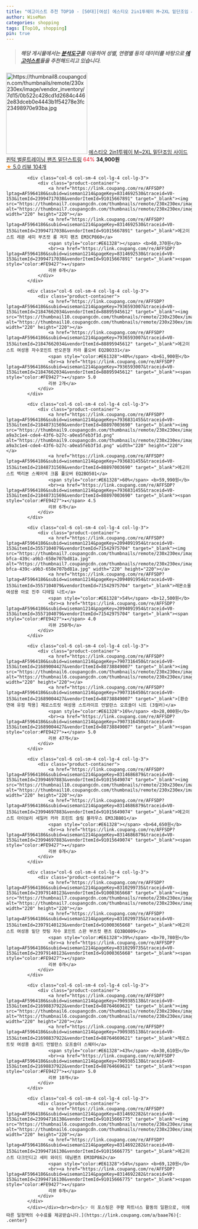 ```yaml
---
title: "에고이스트 추천 TOP10 - [50대][여성] 에스티오 2in1투웨이 M~2XL 밑단조임 사이드핀턱 벌룬트레이닝 팬츠 밑단스트링"
author: WiseMan
categories: shopping
tags: [Top10, shopping]
pin: true
---
```


> ##### 해당 게시물에서는 [**분석도구**](https://itemscout.io/)를 이용하여 **성별**, **연령별** 등의 데이터를 바탕으로 [**에고이스트**](https://link.coupang.com/a/baae76)들을 추천해드리고 있습니다.
<div class="container"><div class="row">
            <div class="col-6 col-sm-4 col-lg-4 col-lg-3">
                <div class="product-container">
                    <a href="https://link.coupang.com/re/AFFSDP?lptag=AF5964186&subid=wiseman1214&pageKey=7869658083&traceid=V0-153&itemId=21495244944&vendorItemId=88549200553" target="_blank"><img src="https://thumbnail8.coupangcdn.com/thumbnails/remote/230x230ex/image/vendor_inventory/7d15/0b522c428cd1d2684c4462e83dceb0e4443b1f54278e3fc23498970e93ba.jpg" alt="https://thumbnail8.coupangcdn.com/thumbnails/remote/230x230ex/image/vendor_inventory/7d15/0b522c428cd1d2684c4462e83dceb0e4443b1f54278e3fc23498970e93ba.jpg" width="220" height="220"></a>
                    <a href="https://link.coupang.com/re/AFFSDP?lptag=AF5964186&subid=wiseman1214&pageKey=7869658083&traceid=V0-153&itemId=21495244944&vendorItemId=88549200553" target="_blank">에스티오 2in1투웨이 M~2XL 밑단조임 사이드핀턱 벌룬트레이닝 팬츠 밑단스트링</a>
                    <span style="color:#E61328">64%</span> <b>34,900원</b>
                    <br><a href="https://link.coupang.com/re/AFFSDP?lptag=AF5964186&subid=wiseman1214&pageKey=7869658083&traceid=V0-153&itemId=21495244944&vendorItemId=88549200553" target="_blank"><span style="color:#FE9427">★</span> 5.0
                    리뷰 104개</a>
                </div>
            </div>
            
            <div class="col-6 col-sm-4 col-lg-4 col-lg-3">
                <div class="product-container">
                    <a href="https://link.coupang.com/re/AFFSDP?lptag=AF5964186&subid=wiseman1214&pageKey=8314692530&traceid=V0-153&itemId=23994717038&vendorItemId=91015667891" target="_blank"><img src="https://thumbnail7.coupangcdn.com/thumbnails/remote/230x230ex/image/vendor_inventory/ebf1/85f6c64f5f09a17fc20f1d3532ed36ba4ecb6dda9331a16d8f61a590f274.jpg" alt="https://thumbnail7.coupangcdn.com/thumbnails/remote/230x230ex/image/vendor_inventory/ebf1/85f6c64f5f09a17fc20f1d3532ed36ba4ecb6dda9331a16d8f61a590f274.jpg" width="220" height="220"></a>
                    <a href="https://link.coupang.com/re/AFFSDP?lptag=AF5964186&subid=wiseman1214&pageKey=8314692530&traceid=V0-153&itemId=23994717038&vendorItemId=91015667891" target="_blank">에고이스트 레몬 세미 부츠컷 롱 져지 팬츠 EM3CP860</a>
                    <span style="color:#E61328"></span> <b>60,370원</b>
                    <br><a href="https://link.coupang.com/re/AFFSDP?lptag=AF5964186&subid=wiseman1214&pageKey=8314692530&traceid=V0-153&itemId=23994717038&vendorItemId=91015667891" target="_blank"><span style="color:#FE9427">★</span> 
                    리뷰 0개</a>
                </div>
            </div>
            
            <div class="col-6 col-sm-4 col-lg-4 col-lg-3">
                <div class="product-container">
                    <a href="https://link.coupang.com/re/AFFSDP?lptag=AF5964186&subid=wiseman1214&pageKey=7936593007&traceid=V0-153&itemId=21847662034&vendorItemId=88895945612" target="_blank"><img src="https://thumbnail10.coupangcdn.com/thumbnails/remote/230x230ex/image/rs_quotation_api/jyemize9/c893e03008f546ddaae755de0f435d78.jpg" alt="https://thumbnail10.coupangcdn.com/thumbnails/remote/230x230ex/image/rs_quotation_api/jyemize9/c893e03008f546ddaae755de0f435d78.jpg" width="220" height="220"></a>
                    <a href="https://link.coupang.com/re/AFFSDP?lptag=AF5964186&subid=wiseman1214&pageKey=7936593007&traceid=V0-153&itemId=21847662034&vendorItemId=88895945612" target="_blank">에고이스트 여성용 자수포인트 반오픈형 카라 풀오버 EQ2BO331</a>
                    <span style="color:#E61328">40%</span> <b>61,900원</b>
                    <br><a href="https://link.coupang.com/re/AFFSDP?lptag=AF5964186&subid=wiseman1214&pageKey=7936593007&traceid=V0-153&itemId=21847662034&vendorItemId=88895945612" target="_blank"><span style="color:#FE9427">★</span> 5.0
                    리뷰 2개</a>
                </div>
            </div>
            
            <div class="col-6 col-sm-4 col-lg-4 col-lg-3">
                <div class="product-container">
                    <a href="https://link.coupang.com/re/AFFSDP?lptag=AF5964186&subid=wiseman1214&pageKey=7936831455&traceid=V0-153&itemId=21848731569&vendorItemId=88897003690" target="_blank"><img src="https://thumbnail9.coupangcdn.com/thumbnails/remote/230x230ex/image/retail/images/664650753521718-a9a3c1e4-cde4-43f6-b27c-a0ea5feb3f1d.png" alt="https://thumbnail9.coupangcdn.com/thumbnails/remote/230x230ex/image/retail/images/664650753521718-a9a3c1e4-cde4-43f6-b27c-a0ea5feb3f1d.png" width="220" height="220"></a>
                    <a href="https://link.coupang.com/re/AFFSDP?lptag=AF5964186&subid=wiseman1214&pageKey=7936831455&traceid=V0-153&itemId=21848731569&vendorItemId=88897003690" target="_blank">에고이스트 백리본 스퀘어넥 크롭 풀오버 EQ2BO501</a>
                    <span style="color:#E61328">60%</span> <b>59,990원</b>
                    <br><a href="https://link.coupang.com/re/AFFSDP?lptag=AF5964186&subid=wiseman1214&pageKey=7936831455&traceid=V0-153&itemId=21848731569&vendorItemId=88897003690" target="_blank"><span style="color:#FE9427">★</span> 4.5
                    리뷰 6개</a>
                </div>
            </div>
            
            <div class="col-6 col-sm-4 col-lg-4 col-lg-3">
                <div class="product-container">
                    <a href="https://link.coupang.com/re/AFFSDP?lptag=AF5964186&subid=wiseman1214&pageKey=2094091954&traceid=V0-153&itemId=3557104079&vendorItemId=71542975704" target="_blank"><img src="https://thumbnail7.coupangcdn.com/thumbnails/remote/230x230ex/image/retail/images/2020/09/07/10/6/81ea45e9-bfca-439c-a9b3-658e707bd81a.jpg" alt="https://thumbnail7.coupangcdn.com/thumbnails/remote/230x230ex/image/retail/images/2020/09/07/10/6/81ea45e9-bfca-439c-a9b3-658e707bd81a.jpg" width="220" height="220"></a>
                    <a href="https://link.coupang.com/re/AFFSDP?lptag=AF5964186&subid=wiseman1214&pageKey=2094091954&traceid=V0-153&itemId=3557104079&vendorItemId=71542975704" target="_blank">레몬소울 여성용 아로 진주 디테일 니트</a>
                    <span style="color:#E61328">54%</span> <b>12,500원</b>
                    <br><a href="https://link.coupang.com/re/AFFSDP?lptag=AF5964186&subid=wiseman1214&pageKey=2094091954&traceid=V0-153&itemId=3557104079&vendorItemId=71542975704" target="_blank"><span style="color:#FE9427">★</span> 4.0
                    리뷰 250개</a>
                </div>
            </div>
            
            <div class="col-6 col-sm-4 col-lg-4 col-lg-3">
                <div class="product-container">
                    <a href="https://link.coupang.com/re/AFFSDP?lptag=AF5964186&subid=wiseman1214&pageKey=7907316450&traceid=V0-153&itemId=21689004427&vendorItemId=88738849007" target="_blank"><img src="https://thumbnail6.coupangcdn.com/thumbnails/remote/230x230ex/image/rs_quotation_api/sz1yvnjd/10852c8e3ae947548635627b36d04e45.jpg" alt="https://thumbnail6.coupangcdn.com/thumbnails/remote/230x230ex/image/rs_quotation_api/sz1yvnjd/10852c8e3ae947548635627b36d04e45.jpg" width="220" height="220"></a>
                    <a href="https://link.coupang.com/re/AFFSDP?lptag=AF5964186&subid=wiseman1214&pageKey=7907316450&traceid=V0-153&itemId=21689004427&vendorItemId=88738849007" target="_blank">[환승연애 유정 착용] 제로스트릿 여성용 스트라이프 언발란스 오프숄더 니트 (3컬러)</a>
                    <span style="color:#E61328">16%</span> <b>28,000원</b>
                    <br><a href="https://link.coupang.com/re/AFFSDP?lptag=AF5964186&subid=wiseman1214&pageKey=7907316450&traceid=V0-153&itemId=21689004427&vendorItemId=88738849007" target="_blank"><span style="color:#FE9427">★</span> 5.0
                    리뷰 47개</a>
                </div>
            </div>
            
            <div class="col-6 col-sm-4 col-lg-4 col-lg-3">
                <div class="product-container">
                    <a href="https://link.coupang.com/re/AFFSDP?lptag=AF5964186&subid=wiseman1214&pageKey=8314686879&traceid=V0-153&itemId=23994697883&vendorItemId=91015649074" target="_blank"><img src="https://thumbnail10.coupangcdn.com/thumbnails/remote/230x230ex/image/vendor_inventory/a557/2556accdef002288f0689c0da3600849587c4fdfc129c5d5cb6fc0403bce.jpg" alt="https://thumbnail10.coupangcdn.com/thumbnails/remote/230x230ex/image/vendor_inventory/a557/2556accdef002288f0689c0da3600849587c4fdfc129c5d5cb6fc0403bce.jpg" width="220" height="220"></a>
                    <a href="https://link.coupang.com/re/AFFSDP?lptag=AF5964186&subid=wiseman1214&pageKey=8314686879&traceid=V0-153&itemId=23994697883&vendorItemId=91015649074" target="_blank">에고이스트 아이보리 세일러 카라 프린트 슬림 블라우스 EM3JB801</a>
                    <span style="color:#E61328"></span> <b>64,650원</b>
                    <br><a href="https://link.coupang.com/re/AFFSDP?lptag=AF5964186&subid=wiseman1214&pageKey=8314686879&traceid=V0-153&itemId=23994697883&vendorItemId=91015649074" target="_blank"><span style="color:#FE9427">★</span> 
                    리뷰 0개</a>
                </div>
            </div>
            
            <div class="col-6 col-sm-4 col-lg-4 col-lg-3">
                <div class="product-container">
                    <a href="https://link.coupang.com/re/AFFSDP?lptag=AF5964186&subid=wiseman1214&pageKey=8310299735&traceid=V0-153&itemId=23979140123&vendorItemId=91000365668" target="_blank"><img src="https://thumbnail7.coupangcdn.com/thumbnails/remote/230x230ex/image/rs_quotation_api/rhr9cise/49016a26cbd941a88ae7333178d1141a.jpg" alt="https://thumbnail7.coupangcdn.com/thumbnails/remote/230x230ex/image/rs_quotation_api/rhr9cise/49016a26cbd941a88ae7333178d1141a.jpg" width="220" height="220"></a>
                    <a href="https://link.coupang.com/re/AFFSDP?lptag=AF5964186&subid=wiseman1214&pageKey=8310299735&traceid=V0-153&itemId=23979140123&vendorItemId=91000365668" target="_blank">에고이스트 여성용 밑단 컷팅 자수 포인트 스판 부츠컷 팬츠 EQ3BO809</a>
                    <span style="color:#E61328">39%</span> <b>70,780원</b>
                    <br><a href="https://link.coupang.com/re/AFFSDP?lptag=AF5964186&subid=wiseman1214&pageKey=8310299735&traceid=V0-153&itemId=23979140123&vendorItemId=91000365668" target="_blank"><span style="color:#FE9427">★</span> 
                    리뷰 0개</a>
                </div>
            </div>
            
            <div class="col-6 col-sm-4 col-lg-4 col-lg-3">
                <div class="product-container">
                    <a href="https://link.coupang.com/re/AFFSDP?lptag=AF5964186&subid=wiseman1214&pageKey=7909385138&traceid=V0-153&itemId=21698837922&vendorItemId=88764669621" target="_blank"><img src="https://thumbnail6.coupangcdn.com/thumbnails/remote/230x230ex/image/rs_quotation_api/pcsuijvg/849c1d0e79b44da797028cfae7395013.jpg" alt="https://thumbnail6.coupangcdn.com/thumbnails/remote/230x230ex/image/rs_quotation_api/pcsuijvg/849c1d0e79b44da797028cfae7395013.jpg" width="220" height="220"></a>
                    <a href="https://link.coupang.com/re/AFFSDP?lptag=AF5964186&subid=wiseman1214&pageKey=7909385138&traceid=V0-153&itemId=21698837922&vendorItemId=88764669621" target="_blank">제로스트릿 여성용 솔리드 언발란스 오프숄더 스웨터</a>
                    <span style="color:#E61328">43%</span> <b>30,610원</b>
                    <br><a href="https://link.coupang.com/re/AFFSDP?lptag=AF5964186&subid=wiseman1214&pageKey=7909385138&traceid=V0-153&itemId=21698837922&vendorItemId=88764669621" target="_blank"><span style="color:#FE9427">★</span> 5.0
                    리뷰 10개</a>
                </div>
            </div>
            
            <div class="col-6 col-sm-4 col-lg-4 col-lg-3">
                <div class="product-container">
                    <a href="https://link.coupang.com/re/AFFSDP?lptag=AF5964186&subid=wiseman1214&pageKey=8314692282&traceid=V0-153&itemId=23994716130&vendorItemId=91015666775" target="_blank"><img src="https://thumbnail6.coupangcdn.com/thumbnails/remote/230x230ex/image/vendor_inventory/5e56/97a13a7b012720cab2323a55a6b780c32e39214fe48feb45f527c06ecb7b.jpg" alt="https://thumbnail6.coupangcdn.com/thumbnails/remote/230x230ex/image/vendor_inventory/5e56/97a13a7b012720cab2323a55a6b780c32e39214fe48feb45f527c06ecb7b.jpg" width="220" height="220"></a>
                    <a href="https://link.coupang.com/re/AFFSDP?lptag=AF5964186&subid=wiseman1214&pageKey=8314692282&traceid=V0-153&itemId=23994716130&vendorItemId=91015666775" target="_blank">에고이스트 다크인디고 세미 와이드 데님팬츠 EM3DP862</a>
                    <span style="color:#E61328">54%</span> <b>69,120원</b>
                    <br><a href="https://link.coupang.com/re/AFFSDP?lptag=AF5964186&subid=wiseman1214&pageKey=8314692282&traceid=V0-153&itemId=23994716130&vendorItemId=91015666775" target="_blank"><span style="color:#FE9427">★</span> 
                    리뷰 0개</a>
                </div>
            </div>
            </div></div><br><br>[👉 이 포스팅은 쿠팡 파트너스 활동의 일환으로, 이에 따른 일정액의 수수료를 제공받습니다.](https://link.coupang.com/a/baae76){: .center}